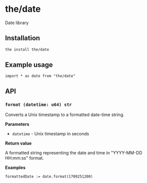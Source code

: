 # the/date
Date library

## Installation

```bash
the install the/date
```

## Example usage

```the
import * as date from "the/date"
```

## API

### `format (datetime: u64) str`
Converts a Unix timestamp to a formatted date-time string.

**Parameters**

- `datetime` - Unix timestamp in seconds

**Return value**

A formatted string representing the date and time in "YYYY-MM-DD HH:mm:ss" format.

**Examples**

```the
formattedDate := date.format(1709251200)
```
